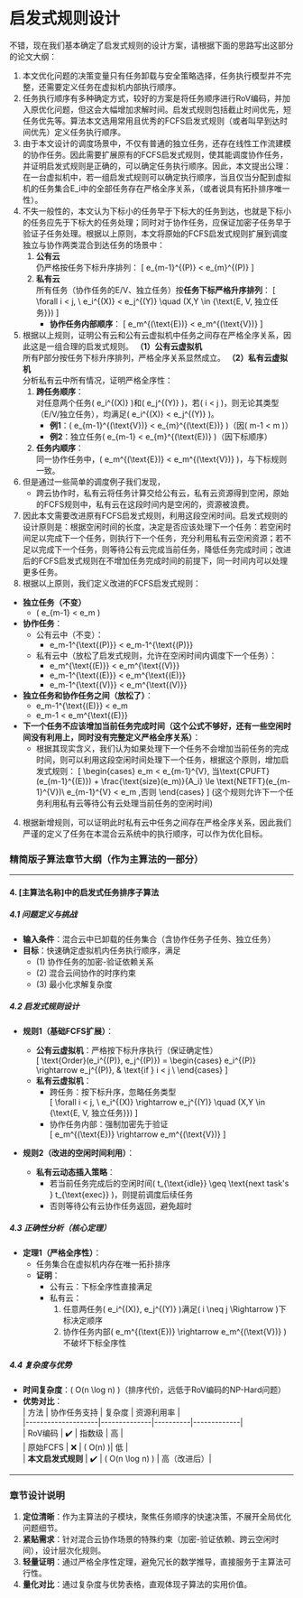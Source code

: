 # 启发式规则设计
不错，现在我们基本确定了启发式规则的设计方案，请根据下面的思路写出这部分的论文大纲：
1. 本文优化问题的决策变量只有任务卸载与安全策略选择，任务执行模型并不完整，还需要定义任务在虚拟机内部执行顺序。
2. 任务执行顺序有多种确定方式，较好的方案是将任务顺序进行RoV编码，并加入原优化问题，但这会大幅增加求解时间。启发式规则包括截止时间优先，短任务优先等。算法本文选用常用且优秀的FCFS启发式规则（或者叫早到达时间优先）定义任务执行顺序。
3. 由于本文设计的调度场景中，不仅有普通的独立任务，还存在线性工作流建模的协作任务。因此需要扩展原有的FCFS启发式规则，使其能调度协作任务，并证明启发式规则是正确的，可以确定任务执行顺序。因此，本文提出公理：在一台虚拟机中，若一组启发式规则可以确定执行顺序，当且仅当分配到虚拟机的任务集合E_i中的全部任务存在严格全序关系，（或者说具有拓扑排序唯一性）。
4. 不失一般性的，本文认为下标小的任务早于下标大的任务到达，也就是下标小的任务应先于下标大的任务处理；同时对于协作任务，应保证加密子任务早于验证子任务处理。根据以上原则，本文将原始的FCFS启发式规则扩展到调度独立与协作两类混合到达任务的场景中：
   1. **公有云**  
      仍严格按任务下标升序排列：
      \[
      e_{m-1}^{(P)} < e_{m}^{(P)}
      \]
   2. **私有云**  
      所有任务（协作任务的E/V、独立任务）按**任务下标严格升序排列**：
      \[
      \forall i < j, \ e_i^{(X)} < e_j^{(Y)} \quad (X,Y \in \{\text{E, V, 独立任务}\})
      \]
      - **协作任务内部顺序**：
        \[
        e_m^{(\text{E})} < e_m^{(\text{V})}
        \]
5. 根据以上规则，证明公有云和公有云虚拟机中任务之间存在严格全序关系，因此这是一组合理的启发式规则。
**（1）公有云虚拟机**  
所有P部分按任务下标升序排列，严格全序关系显然成立。
**（2）私有云虚拟机**  
分析私有云中所有情况，证明严格全序性：
   1. **跨任务顺序**：  
      对任意两个任务\( e_i^{(X)} \)和\( e_j^{(Y)} \)，若\( i < j \)，则无论其类型（E/V/独立任务），均满足\( e_i^{(X)} < e_j^{(Y)} \)。  
      - **例1**：\( e_{m-1}^{(\text{V})} < e_{m}^{(\text{E})} \)（因\( m-1 < m \)）  
      - **例2**：独立任务\( e_{m-1} < e_{m}^{(\text{E})} \)（因下标顺序）
   2. **任务内顺序**：  
      同一协作任务中，\( e_m^{(\text{E})} < e_m^{(\text{V})} \)，与下标规则一致。
1. 但是通过一些简单的调度例子我们发现，
    - 跨云协作时，私有云将任务计算交给公有云，私有云资源得到空闲，原始的FCFS规则中，私有云在这段时间内是空闲的，资源被浪费。
2. 因此本文需要改进原有FCFS启发式规则，利用这段空闲时间。启发式规则的设计原则是：根据空闲时间的长度，决定是否应该处理下一个任务：若空闲时间足以完成下一个任务，则执行下一个任务，充分利用私有云空闲资源；若不足以完成下一个任务，则等待公有云完成当前任务，降低任务完成时间；改进后的FCFS启发式规则在不增加任务完成时间的前提下，同一时间内可以处理更多任务。
3. 根据以上原则，我们定义改进的FCFS启发式规则：
  - **独立任务（不变）**
    - \( e_{m-1} < e_m \)  
  - **协作任务**：
    - 公有云中（不变）：
      - e_m-1^{\text{(P)}} < e_m-1^{\text{(P)}}
    - 私有云中（放松了启发式规则，允许在空闲时间内调度下一个任务）：
      - e_m^{\text{(E)}} < e_m^{\text{(V)}}
      - e_m-1^{\text{(E)}} < e_m^{\text{(E)}}
      - e_m-1^{\text{(V)}} < e_m^{\text{(V)}}
  - **独立任务和协作任务之间（放松了）**：
    - e_m-1^{\text{(E)}} < e_m
    - e_m-1 < e_m^{\text{(E)}}
  - **下一个任务不应该增加当前任务完成时间（这个公式不够好，还有一些空闲时间没有利用上，同时没有完整定义严格全序关系）**：
    - 根据其现实含义，我们认为如果处理下一个任务不会增加当前任务的完成时间，则可以利用这段空闲时间处理下一个任务，根据这个原则，增加启发式规则：
    \[
        \begin{cases}
            e_m < e_{m-1}^{V}, 当\text{CPUFT}(e_{m-1}^{(E)}) + \frac{\text{size}(e_m)}{A_i} \le \text{NETFT}(e_{m-1}^{V})\\
            e_{m-1}^{V} < e_m ,否则
        \end{cases}
    \]
    (这个规则允许下一个任务利用私有云等待公有云处理当前任务的空闲时间)
4. 根据新增规则，可以证明此时私有云中任务之间存在严格全序关系，因此我们严谨的定义了任务在本混合云系统中的执行顺序，可以作为优化目标。
### 精简版子算法章节大纲（作为主算法的一部分）

---

#### 4. [主算法名称]中的启发式任务排序子算法  
##### 4.1 问题定义与挑战  
- **输入条件**：混合云中已卸载的任务集合（含协作任务子任务、独立任务）  
- **目标**：快速确定虚拟机内任务执行顺序，满足  
  - (1) 协作任务的加密-验证依赖关系  
  - (2) 混合云间协作的时序约束  
  - (3) 最小化求解复杂度  

##### 4.2 启发式规则设计  
- **规则1（基础FCFS扩展）**：  
  - **公有云虚拟机**：严格按下标升序执行（保证确定性）  
    \[
    \text{Order}(e_i^{(P)}, e_j^{(P)}) = \begin{cases} 
    e_i^{(P)} \rightarrow e_j^{(P)}, & \text{if } i < j \\
    \end{cases}
    \]
  - **私有云虚拟机**：  
    - 跨任务：按下标升序，忽略任务类型  
      \[
      \forall i < j, \ e_i^{(X)} \rightarrow e_j^{(Y)} \quad (X,Y \in \{\text{E, V, 独立任务}\})
      \]  
    - 协作任务内部：强制加密先于验证  
      \[
      e_m^{(\text{E})} \rightarrow e_m^{(\text{V})}
      \]  

- **规则2（改进的空闲时间利用）**：  
  - **私有云动态插入策略**：  
    - 若当前任务完成后的空闲时间\( t_{\text{idle}} \geq \text{next task's } t_{\text{exec}} \)，则提前调度后续任务  
    - 否则等待公有云协作任务返回，避免超时  

##### 4.3 正确性分析（核心定理）  
- **定理1（严格全序性）**：  
  - 任务集合在虚拟机内存在唯一拓扑排序  
  - **证明**：  
    - 公有云：下标全序性直接满足  
    - 私有云：  
      1. 任意两任务\( e_i^{(X)}, e_j^{(Y)} \)满足\( i \neq j \Rightarrow \)下标决定顺序  
      2. 协作任务内部\( e_m^{(\text{E})} \rightarrow e_m^{(\text{V})} \)不破坏下标全序性  

##### 4.4 复杂度与优势  
- **时间复杂度**：\( O(n \log n) \)（排序代价，远低于RoV编码的NP-Hard问题）  
- **优势对比**：  
  | 方法               | 协作任务支持 | 复杂度   | 资源利用率  |  
  |--------------------|--------------|----------|-------------|  
  | RoV编码            | ✔️           | 指数级   | 高          |  
  | 原始FCFS           | ❌           | \( O(n) \)| 低          |  
  | **本文启发式规则** | ✔️           | \( O(n \log n) \) | 高（改进后）|  

--- 

### 章节设计说明  
1. **定位清晰**：作为主算法的子模块，聚焦任务顺序的快速决策，不展开全局优化问题细节。  
2. **紧贴需求**：针对混合云协作场景的特殊约束（加密-验证依赖、跨云空闲时间），设计层次化规则。  
3. **轻量证明**：通过严格全序性定理，避免冗长的数学推导，直接服务于主算法可行性。  
4. **量化对比**：通过复杂度与优势表格，直观体现子算法的实用价值。